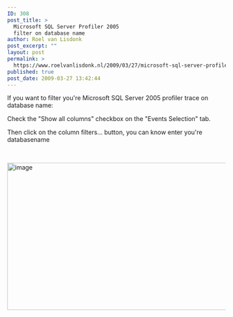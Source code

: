 ```yaml
---
ID: 308
post_title: >
  Microsoft SQL Server Profiler 2005
  filter on database name
author: Roel van Lisdonk
post_excerpt: ""
layout: post
permalink: >
  https://www.roelvanlisdonk.nl/2009/03/27/microsoft-sql-server-profiler-2005-filter-on-database-name/
published: true
post_date: 2009-03-27 13:42:44
---
```

<p>If you want to filter you're Microsoft SQL Server 2005 profiler trace on database name:</p> <p>Check the "Show all columns" checkbox on the "Events Selection" tab.</p> <p>Then click on the column filters... button, you can know enter you're databasename</p> <p>&nbsp;</p> <p><a href="http://roelvanlisdonk.files.wordpress.com/2009/03/image4.png"><img style="border-bottom:0;border-left:0;border-top:0;border-right:0;" border="0" alt="image" src="http://roelvanlisdonk.files.wordpress.com/2009/03/image-thumb4.png" width="540" height="339"></a></p>